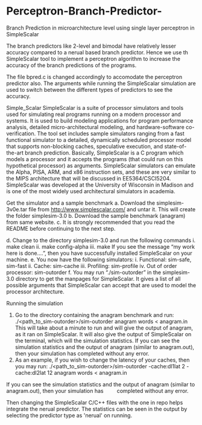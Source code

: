 # Perceptron-Branch-Predictor-
Branch Prediction in microarchitecture level using single layer perceptron in SimpleScalar

The branch predictors like 2-level and bimodal have relatively lesser accuracy compared to a nerual based branch predictor. Hence we use th SimpleScalar tool to implement a perceptron algorithm to increase the accuracy of the branch predictions of the programs. 

The file bpred.c is changed accordingly to accomodate the perceptron predictor also. The arguments while running the SimpleScalar simulation are used to switch between the different types of predictors to see the accuracy. 

Simple_Scalar 
SimpleScalar is a suite of processor simulators and tools used for simulating real programs running on a modern processor and systems. It is used to build modeling applications for program performance analysis, detailed micro-architectural modeling, and hardware-software co-verification.
The tool set includes sample simulators ranging from a fast functional simulator to a detailed, dynamically scheduled processor model that supports non-blocking caches, speculative execution, and state-of-the-art branch prediction. Basically, SimpleScalar is a C program which models a processor and it accepts the programs (that could run on this hypothetical processor) as arguments.
SimpleScalar simulators can emulate the Alpha, PISA, ARM, and x86 instruction sets, and these are very similar to the MIPS architecture that will be discussed in EE5364/CSCI5204.
SimpleScalar was developed at the University of Wisconsin in Madison and is one of the most widely used architectural simulators in academia.

Get the simulator and a sample benchmark
a. Download the simplesim-3v0e.tar file from http://www.simplescalar.com/ and untar it. This will create the folder simplesim-3.0
b. Download the sample benchmark (anagram) from same website.
c. It is strongly recommended that you read the README before continuing to the next step.

d. Change to the directory simplesim-3.0 and run the following commands
  i. make clean
  ii. make config-alpha
  iii. make
  If you see the message “my work here is done….”, then you have successfully installed SimpleScalar on your machine.
e. You now have the following simulators:
     i. Functional: sim-safe, sim-fast
     ii. Cache: sim-cache
     iii. Profiling: sim-profile
     iv. Out of order processor: sim-outorder
f. You may run “./sim-outorder” in the simplesim-3.0 directory to get the manpages for SimpleScalar. It gives a list of all possible arguments that SimpleScalar can accept that are used to model the processor architecture.

Running the simulation
1. Go to the directory containing the anagram benchmark and run:
  ./<path_to_sim-outorder>/sim-outorder anagram words < anagram.in
  This will take about a minute to run and will give the output of anagram, as it ran on SimpleScalar. It will also give the      output of SimpleScalar on the terminal, which will the simulation statistics.
  If you can see the simulation statistics and the output of anagram (similar to anagram.out), then your simulation has         completed without any error.
2. As an example, if you wish to change the latency of your caches, then you may run:
    ./<path_to_sim-outorder>/sim-outorder -cache:dl1lat 2 -cache:dl2lat 12 anagram words < anagram.in
    

  If you can see the simulation statistics and the output of anagram (similar to anagram.out), then your simulation has         completed without any error.
  
  Then changing the SimpleScalar C/C++ files with the one in repo helps integrate the nerual predictor. The statistics can be seen in the output by selecting the predictor type as 'nerual' on running. 
  
